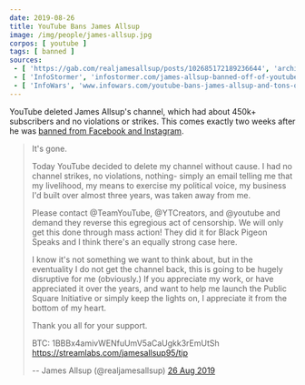 ```yaml
---
date: 2019-08-26
title: YouTube Bans James Allsup
image: /img/people/james-allsup.jpg
corpos: [ youtube ]
tags: [ banned ]
sources:
 - [ 'https://gab.com/realjamesallsup/posts/102685172189236644', 'archive.is/mgNca' ]
 - [ 'InfoStormer', 'infostormer.com/james-allsup-banned-off-of-youtube/' ]
 - [ 'InfoWars', 'www.infowars.com/youtube-bans-james-allsup-and-tons-of-other-right-wingers-in-latest-censorship-purge/' ]
---
```


YouTube deleted James Allsup's channel, which had about 450k+ subscribers and no violations or strikes.
This comes exactly two weeks after he was [banned from Facebook and Instagram](/e/facebook-and-instagram-ban-james-allsup/).

> It's gone.
>
> Today YouTube decided to delete my channel without cause.
> I had no channel strikes, no violations, nothing- simply an email telling me that my livelihood, my means to exercise my political voice, my business I'd built over almost three years, was taken away from me.
>
> Please contact @TeamYouTube, @YTCreators, and @youtube and demand they reverse this egregious act of censorship.
> We will only get this done through mass action!
> They did it for Black Pigeon Speaks and I think there's an equally strong case here.
>
> I know it's not something we want to think about, but in the eventuality I do not get the channel back, this is going to be hugely disruptive for me (obviously.)
> If you appreciate my work, or have appreciated it over the years, and want to help me launch the Public Square Initiative or simply keep the lights on, I appreciate it from the bottom of my heart.
>
> Thank you all for your support.
>
> BTC: 1BBBx4amivWENfuUmV5aCaUgkk3rEmUtSh
> https://streamlabs.com/jamesallsup95/tip
>
> -- James Allsup (@realjamesallsup) [26 Aug 2019](https://archive.is/mgNca)
